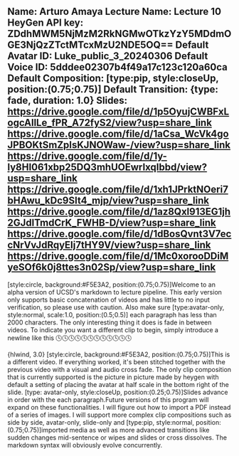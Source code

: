 Name: Arturo Amaya
Lecture Name: Lecture 10
HeyGen API key: ZDdhMWM5NjMzM2RkNGMwOTkzYzY5MDdmOGE3NjQzZTctMTcxMzU2NDE5OQ==
Default Avatar ID: Luke_public_3_20240306
Default Voice ID: 5dddee02307b4f49a17c123c120a60ca
Default Composition: [type:pip, style:closeUp, position:(0.75;0.75)]
Default Transition: {type: fade, duration: 1.0}
Slides:
    https://drive.google.com/file/d/1p5OyujCWBFxLogcAllLe_fPR_A72fyS2/view?usp=share_link
    https://drive.google.com/file/d/1aCsa_WcVk4goJPBOKtSmZpIsKJNOWaw-/view?usp=share_link
    https://drive.google.com/file/d/1y-ly8HI061xbp25DQ3mhUOEwrIxqIbbd/view?usp=share_link
    https://drive.google.com/file/d/1xh1JPrktNOeri7bHAwu_kDc9SIt4_mjp/view?usp=share_link
    https://drive.google.com/file/d/1az8Qxl913EG1jh2GJdlTmdCrK_FWHB-D/view?usp=share_link
    https://drive.google.com/file/d/1dBosQvnt3V7eccNrVvJdRqyEIj7tHY9V/view?usp=share_link
    https://drive.google.com/file/d/1Mc0xorooDDiMyeSOf6k0j8ttes3n02Sp/view?usp=share_link 
--

[style:circle, background:#F5E3A2, position:(0.75;0.75)]Welcome to an alpha version of UCSD's markdown to lecture pipeline. This early version only supports basic concatenation of videos and has little to no input verification, so please use with caution. Also make sure [type:avatar-only, style:normal, scale:1.0, position:(0.5;0.5)] each paragraph has less than 2000 characters. The only interesting thing it does is fade in between videos. To indicate you want a different clip to begin, simply introduce a newline like this 🕓🕓🕓🕓🕓🕓🕓🕓🕓🕓🕓🕓

{hlwind, 3.0} [style:circle, background:#F5E3A2, position:(0.75;0.75)]This is a different video. If everything worked, it's been stitched together with the previous video with a visual and audio cross fade. The only clip composition that is currently supported is the picture in picture made by heygen with default a setting of placing the avatar at half scale in the bottom right of the slide. [type: avatar-only, style:closeUp, position:(0.25;0.75)]Slides advance in order with the each paragraph.Future versions of this program will expand on these functionalities. I will figure out how to import a PDF instead of a series of images. I will support more complex clip compositions such as side by side, avatar-only, slide-only and [type:pip, style:normal, position:(0.75;0.75)]imported media as well as more advanced transitions like sudden changes mid-sentence or wipes and slides or cross dissolves. The markdown syntax will obviously evolve concurrently.